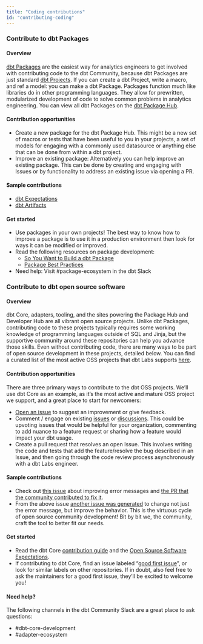 ```yaml
---
title: "Coding contributions"
id: "contributing-coding"
---
```


### Contribute to dbt Packages

#### Overview

[dbt Packages](https://docs.getdbt.com/docs/building-a-dbt-project/package-management) are the easiest way for analytics engineers to get involved with contributing code to the dbt Community, because dbt Packages are just standard [dbt Projects](https://docs.getdbt.com/docs/building-a-dbt-project/projects). If you can create a dbt Project, write a macro, and ref a model: you can make a dbt Package. Packages function much like libraries do in other programming languages. They allow for prewritten, modularized development of code to solve common problems in analytics engineering. You can view all dbt Packages on the [dbt Package Hub](https://hub.getdbt.com/).

#### Contribution opportunities

- Create a new package for the dbt Package Hub. This might be a new set of macros or tests that have been useful to you in your projects, a set of models for engaging with a commonly used datasource or anything else that can be done from within a dbt project.
- Improve an existing package: Alternatively you can help improve an existing package. This can be done by creating and engaging with Issues or by functionality to address an existing issue via opening a PR.

#### Sample contributions

- [dbt Expectations](https://hub.getdbt.com/calogica/dbt_expectations/latest/)
- [dbt Artifacts](https://hub.getdbt.com/brooklyn-data/dbt_artifacts/latest/)

#### Get started

- Use packages in your own projects! The best way to know how to improve a package is to use it in a production environment then look for ways it can be modified or improved.
- Read the following resources on package development:
  - [So You Want to Build a dbt Package](https://docs.getdbt.com/blog/so-you-want-to-build-a-package)
  - [Package Best Practices](https://github.com/dbt-labs/hubcap/blob/main/package-best-practices.md)
- Need help: Visit #package-ecosystem in the dbt Slack

### Contribute to dbt open source software

#### Overview

dbt Core, adapters, tooling, and the sites powering the Package Hub and Developer Hub are all vibrant open source projects. Unlike dbt Packages, contributing code to these projects typically requires some working knowledge of programming languages outside of SQL and Jinja, but the supportive community around these repositories can help you advance those skills. Even without contributing code, there are many ways to be part of open source development in these projects, detailed below. You can find a curated list of the most active OSS projects that dbt Labs supports [here](/community/resources/oss-projects).

#### Contribution opportunities

There are three primary ways to contribute to the dbt OSS projects. We’ll use dbt Core as an example, as it’s the most active and mature OSS project we support, and a great place to start for newcomers:

- [Open an issue](https://github.com/dbt-labs/dbt-core/issues/new/choose) to suggest an improvement or give feedback.
- Comment / engage on existing [issues](https://github.com/dbt-labs/dbt-core/issues) or [discussions](https://github.com/dbt-labs/dbt-core/discussions). This could be upvoting issues that would be helpful for your organization, commenting to add nuance to a feature request or sharing how a feature would impact your dbt usage.
- Create a pull request that resolves an open Issue. This involves writing the code and tests that add the feature/resolve the bug described in an Issue, and then going through the code review process asynchronously with a dbt Labs engineer.

#### Sample contributions

- Check out [this issue](https://github.com/dbt-labs/dbt-core/issues/3612) about improving error messages and [the PR that the community contributed to fix it](https://github.com/dbt-labs/dbt-core/pull/3703).
- From the above issue [another issue was generated](https://github.com/dbt-labs/dbt-bigquery/issues/202) to change not just the error message, but improve the behavior. This is the virtuous cycle of open source community development! Bit by bit we, the community, craft the tool to better fit our needs.

#### Get started

- Read the dbt Core [contribution guide](https://github.com/dbt-labs/dbt-core/blob/main/CONTRIBUTING.md) and the [Open Source Software Expectations](https://docs.getdbt.com/docs/contributing/oss-expectations).
- If contributing to dbt Core, find an issue labeled “[good first issue](https://github.com/dbt-labs/dbt-core/issues?q=is%3Aopen+is%3Aissue+label%3Agood_first_issue)”, or look for similar labels on other repositories. If in doubt, also feel free to ask the maintainers for a good first issue, they’ll be excited to welcome you!

#### Need help?

The following channels in the dbt Community Slack are a great place to ask questions:

- #dbt-core-development
- #adapter-ecosystem
